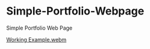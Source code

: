 # Simple-Portfolio-Webpage
Simple Portfolio Web Page

[Working Example.webm](https://github.com/Shaheryarkhalid/Animated-Button-With-Border-Hover-Animation/assets/41621149/ae420d93-7084-4740-a2ce-ab0952638d18)

